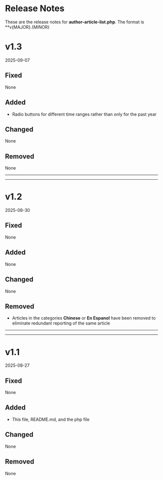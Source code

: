 # Release Notes

These are the release notes for **author-article-list.php**. The format is
**v{MAJOR}.{MINOR}


# v1.3

2025-09-07

## Fixed

None

## Added

- Radio buttons for different time ranges rather than only for the past year

## Changed

None

## Removed

None

----
----

# v1.2

2025-08-30

## Fixed

None

## Added

None

## Changed

None

## Removed

- Articles in the categories **Chinese** or **En Espanol** have been removed to 
eliminate redundant reporting of the same article

----
----

# v1.1

2025-08-27

## Fixed

None

## Added

- This file, README.md, and the php file


## Changed

None

## Removed

None